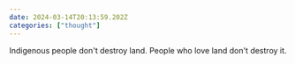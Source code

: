 ```yaml
---
date: 2024-03-14T20:13:59.202Z
categories: ["thought"]
---
```

Indigenous people don't destroy land. People who love land don't destroy it.
